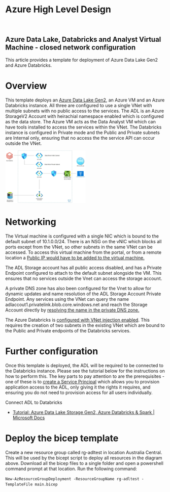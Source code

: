 # Azure High Level Design
<br/>

## Azure Data Lake, Databricks and Analyst Virtual Machine - closed network configuration
This article provides a template for deployment of Azure Data Lake Gen2 and Azure Databricks.


# Overview
This template deploys an [Azure Data Lake Gen2][DataLakeGen2Docs], an Azure VM and an Azure Databricks instance.  All three are configured to use a single VNet with multiple subnets with no public access to the services.
The ADL is an Azure StorageV2 Account with heirachial namespace enabled which is configured as the data store.  The Azure VM acts as the Data Analyst VM which can have tools installed to access the services within the VNet.  The Databricks instance is configured in Private mode and the Public and Private subnets are Internal only, ensuring that no access the the service API can occur outside the VNet.

<img src="images/highleveldesign.jpg" alt="HighLevelDesign" title="HighLevelDesign" width="50%" />

# Networking
The Virtual machine is configured with a single NIC which is bound to the default subnet of 10.1.0.0/24.  There is an NSG on the vNIC which blocks all ports except from the VNet, so other subnets in the same VNet can be accessed.  To access this virtual machine from the portal, or from a remote location a [Public IP would have to be added to the virtual machine.][PublicIP]

The ADL Storage account has all public access disabled, and has a Private Endpoint configured to attach to the default subnet alongside the VM.  This ensures that no services outside the Vnet can access the storage account.  

A private DNS zone has also been configured for the Vnet to allow for dynamic updates and name resolution of the ADL Storage Account Private Endpoint.  Any services using the VNet can query the name adlaccout1.privatelink.blob.core.windows.net and reach the Storage Account directly by [resolving the name in the private DNS zone.][PrivateDNS]

The Azure Databricks is [configured with VNet injection enabled][DataBricksVnet].  This requires the creation of two subnets in the existing VNet which are bound to the Public and Private endpoints of the Databricks services.

# Further configuration
Once this template is deployed, the ADL will be required to be connected to the Databricks instance.  Please see the tutorial below for the instructions on how to perform this.  The key parts to pay attention to are the prerequisites - one of these is to [create a Service Principal][ServicePrincipal] which allows you to provision application access to the ADL, only giving it the rights it requires, and ensuring you do not need to provision access for all users individually.

Connect ADL to Databricks
* [Tutorial: Azure Data Lake Storage Gen2, Azure Databricks & Spark | Microsoft Docs][AdlToDataBricksConfig]

# Deploy the bicep template
Create a new resource group called rg-adltest in location Australia Central.  This will be used by the bicept script to deploy all resources in the diagram above.
Download all the bicep files to a single folder and open a powershell command prompt at that location.
Run the following command:

`New-AzResourceGroupDeployment -ResourceGroupName rg-adltest -TemplateFile main.bicep`

<!-- Local -->
[Design]: images/highleveldesign.jpg

<!-- External -->
[AdlToDataBricksConfig]: https://docs.microsoft.com/en-us/azure/storage/blobs/data-lake-storage-use-databricks-spark
[DataLakeGen2Docs]: https://docs.microsoft.com/en-us/azure/storage/blobs/data-lake-storage-introduction
[PublicIP]: https://docs.microsoft.com/en-us/azure/virtual-network/ip-services/associate-public-ip-address-vm
[PrivateDNS]: https://docs.microsoft.com/en-us/azure/dns/private-dns-privatednszone
[DataBricksVnet]: https://docs.microsoft.com/en-us/azure/databricks/scenarios/quickstart-create-databricks-workspace-vnet-injection
[ServicePrincipal]: https://docs.microsoft.com/en-us/azure/active-directory/develop/howto-create-service-principal-portal
[PrivateLink]: https://docs.microsoft.com/en-us/azure/private-link/private-link-overview